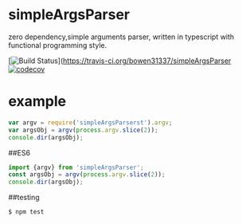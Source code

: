 # simpleArgsParser
zero dependency,simple arguments parser, written in typescript with functional programming style.

[![Build Status](https://travis-ci.org/bowen31337/simpleArgsParser.svg?branch=master)](https://travis-ci.org/bowen31337/simpleArgsParser
[![codecov](https://codecov.io/gh/bowen31337/simpleArgsParser/branch/master/graph/badge.svg)](https://codecov.io/gh/bowen31337/simpleArgsParser)


# example

``` js
var argv = require('simpleArgsParserst').argv;
var argsObj = argv(process.argv.slice(2));
console.dir(argsObj);
```
##ES6
``` js
import {argv} from 'simpleArgsParser';
const argsObj = argv(process.argv.slice(2));
console.dir(argsObj);
```
##testing
``` js
$ npm test
```
